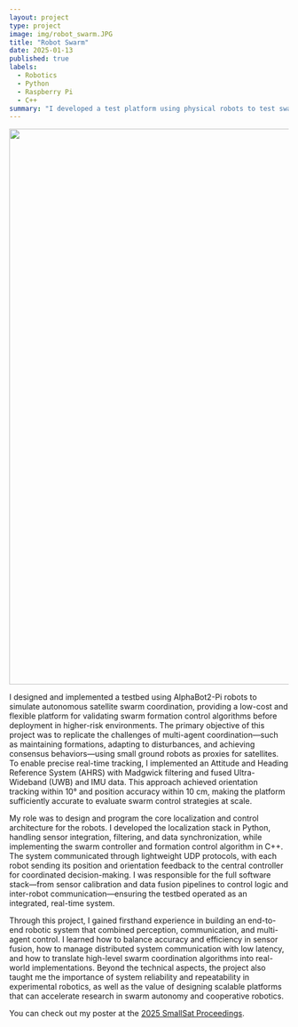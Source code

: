 ```yaml
---
layout: project
type: project
image: img/robot_swarm.JPG
title: "Robot Swarm"
date: 2025-01-13
published: true
labels:
  - Robotics
  - Python
  - Raspberry Pi
  - C++
summary: "I developed a test platform using physical robots to test swarm satellite formation control algorithms that was published at the 2025 Small Satellite Conference."
---
```


<div class="text-center p-4">
  <img width="1000px" src="../img/robot_swarm_poster.jpg" class="img-thumbnail" >
</div>

I designed and implemented a testbed using AlphaBot2-Pi robots to simulate autonomous satellite swarm coordination, providing a low-cost and flexible platform for validating swarm formation control algorithms before deployment in higher-risk environments. The primary objective of this project was to replicate the challenges of multi-agent coordination—such as maintaining formations, adapting to disturbances, and achieving consensus behaviors—using small ground robots as proxies for satellites. To enable precise real-time tracking, I implemented an Attitude and Heading Reference System (AHRS) with Madgwick filtering and fused Ultra-Wideband (UWB) and IMU data. This approach achieved orientation tracking within 10° and position accuracy within 10 cm, making the platform sufficiently accurate to evaluate swarm control strategies at scale.

My role was to design and program the core localization and control architecture for the robots. I developed the localization stack in Python, handling sensor integration, filtering, and data synchronization, while implementing the swarm controller and formation control algorithm in C++. The system communicated through lightweight UDP protocols, with each robot sending its position and orientation feedback to the central controller for coordinated decision-making. I was responsible for the full software stack—from sensor calibration and data fusion pipelines to control logic and inter-robot communication—ensuring the testbed operated as an integrated, real-time system.

Through this project, I gained firsthand experience in building an end-to-end robotic system that combined perception, communication, and multi-agent control. I learned how to balance accuracy and efficiency in sensor fusion, how to manage distributed system communication with low latency, and how to translate high-level swarm coordination algorithms into real-world implementations. Beyond the technical aspects, the project also taught me the importance of system reliability and repeatability in experimental robotics, as well as the value of designing scalable platforms that can accelerate research in swarm autonomy and cooperative robotics.

You can check out my poster at the [2025 SmallSat Proceedings](https://digitalcommons.usu.edu/smallsat/2025/all2025/73/).
